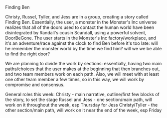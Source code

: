 Finding Ben

Christy, Russel, Tyller, and Jess are in a group, creating a story called Finding Ben. Essentially, the user, a monster in the Monster's Inc universe realizes that all of the doors used to contact the human world have been disintegrated by Randall's cousin Scandall, using a powerful solvent, DoorBeGone. The user starts in the Monster's Inc factory/workplace, and it's an adventure/race against the clock to find Ben before it's too late: will he remember the monster world by the time we find him? will we we be able to find the right door?


We are planning to divide the work by sections: essentially, having two main paths/choices that the user makes at the beginning that then branches out, and two team members work on each path. Also, we will meet with at least one other team member a few times, so in this way, we will work by compromise and consensus. 

General roles this week:
Christy - main narrative, outline/first few blocks of the story, to set the stage
Russel and Jess - one section/main path, will work on it throughout the week, esp Thursday for Jess
Christy/Tyller - the other section/main path, will work on it near the end of the week, esp Friday

